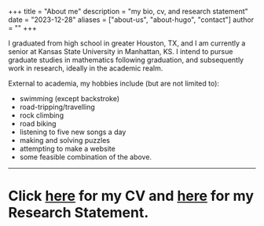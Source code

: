 +++
title = "About me"
description = "my bio, cv, and research statement"
date = "2023-12-28"
aliases = ["about-us", "about-hugo", "contact"]
author = ""
+++

I graduated from high school in greater Houston, TX, and I am currently a senior at Kansas State University in Manhattan, KS. I intend to pursue graduate studies in mathematics following graduation, and subsequently work in research, ideally in the academic realm.

External to academia, my hobbies include (but are not limited to):

- swimming (except backstroke)
- road-tripping/travelling
- rock climbing
- road biking
- listening to five new songs a day
- making and solving puzzles
- attempting to make a website
- some feasible combination of the above.

---
# Click [here](../assets/cv2-24.pdf) for my CV and [here](../assets/rs12-23.pdf) for my Research Statement.